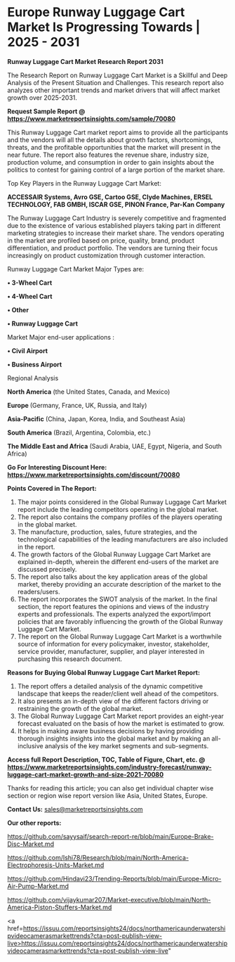 # Europe Runway Luggage Cart Market Is Progressing Towards | 2025 - 2031

<strong>Runway Luggage Cart Market Research Report 2031</strong>

The Research Report on Runway Luggage Cart Market is a Skillful and Deep Analysis of the Present Situation and Challenges. This research report also analyzes other important trends and market drivers that will affect market growth over 2025-2031.

<strong>Request Sample Report @ <a href=https://www.marketreportsinsights.com/sample/70080>https://www.marketreportsinsights.com/sample/70080</a></strong>

This Runway Luggage Cart market report aims to provide all the participants and the vendors will all the details about growth factors, shortcomings, threats, and the profitable opportunities that the market will present in the near future. The report also features the revenue share, industry size, production volume, and consumption in order to gain insights about the politics to contest for gaining control of a large portion of the market share.

Top Key Players in the Runway Luggage Cart Market:

<strong>ACCESSAIR Systems, Avro GSE, Cartoo GSE, Clyde Machines, ERSEL TECHNOLOGY, FAB GMBH, ISCAR GSE, PINON France, Par-Kan Company</strong>

The Runway Luggage Cart Industry is severely competitive and fragmented due to the existence of various established players taking part in different marketing strategies to increase their market share. The vendors operating in the market are profiled based on price, quality, brand, product differentiation, and product portfolio. The vendors are turning their focus increasingly on product customization through customer interaction.

Runway Luggage Cart Market Major Types are:

<strong>• 3-Wheel Cart

• 4-Wheel Cart

• Other

• Runway Luggage Cart</strong>

Market Major end-user applications :

<strong>• Civil Airport

• Business Airport</strong>

Regional Analysis

</u><strong><b>North America</b></strong> (the United States, Canada, and Mexico)

<strong><b>Europe </b></strong>(Germany, France, UK, Russia, and Italy)

<strong><b>Asia-Pacific</b></strong> (China, Japan, Korea, India, and Southeast Asia)

<strong><b>South America</b></strong> (Brazil, Argentina, Colombia, etc.)

<strong><b>The Middle East and Africa</b></strong> (Saudi Arabia, UAE, Egypt, Nigeria, and South Africa)

<strong>Go For Interesting Discount Here: <a href=https://www.marketreportsinsights.com/discount/70080>https://www.marketreportsinsights.com/discount/70080</a></strong>

<strong>Points Covered in The Report:</strong>
<ol>
  <li>The major points considered in the Global Runway Luggage Cart Market report include the leading competitors operating in the global market.</li>
  <li>The report also contains the company profiles of the players operating in the global market.</li>
  <li>The manufacture, production, sales, future strategies, and the technological capabilities of the leading manufacturers are also included in the report.</li>
  <li>The growth factors of the Global Runway Luggage Cart Market are explained in-depth, wherein the different end-users of the market are discussed precisely.</li>
  <li>The report also talks about the key application areas of the global market, thereby providing an accurate description of the market to the readers/users.</li>
  <li>The report incorporates the SWOT analysis of the market. In the final section, the report features the opinions and views of the industry experts and professionals. The experts analyzed the export/import policies that are favorably influencing the growth of the Global Runway Luggage Cart Market.</li>
  <li>The report on the Global Runway Luggage Cart Market is a worthwhile source of information for every policymaker, investor, stakeholder, service provider, manufacturer, supplier, and player interested in purchasing this research document.</li>
</ol>
<strong>Reasons for Buying Global Runway Luggage Cart Market Report:</strong>

<ol>
  <li>The report offers a detailed analysis of the dynamic competitive landscape that keeps the reader/client well ahead of the competitors.</li>
  <li>It also presents an in-depth view of the different factors driving or restraining the growth of the global market.</li>
  <li>The Global Runway Luggage Cart Market report provides an eight-year forecast evaluated on the basis of how the market is estimated to grow.</li>
  <li>It helps in making aware business decisions by having providing thorough insights insights into the global market and by making an all-inclusive analysis of the key market segments and sub-segments.</li>
</ol>
<strong>Access full Report Description, TOC, Table of Figure, Chart, etc. @ <a href=https://www.marketreportsinsights.com/industry-forecast/runway-luggage-cart-market-growth-and-size-2021-70080>https://www.marketreportsinsights.com/industry-forecast/runway-luggage-cart-market-growth-and-size-2021-70080</a></strong>


Thanks for reading this article; you can also get individual chapter wise section or region wise report version like Asia, United States, Europe.

<strong>Contact Us:</strong>
sales@marketreportsinsights.com

<strong>Our other reports:</strong>

<a href=https://github.com/sayysaif/search-report-re/blob/main/Europe-Brake-Disc-Market.md>https://github.com/sayysaif/search-report-re/blob/main/Europe-Brake-Disc-Market.md</a>

<a href=https://github.com/Ishi78/Research/blob/main/North-America-Electrophoresis-Units-Market.md>https://github.com/Ishi78/Research/blob/main/North-America-Electrophoresis-Units-Market.md</a>

<a href=https://github.com/Hindavi23/Trending-Reports/blob/main/Europe-Micro-Air-Pump-Market.md>https://github.com/Hindavi23/Trending-Reports/blob/main/Europe-Micro-Air-Pump-Market.md</a>

<a href=https://github.com/vijaykumar207/Market-executive/blob/main/North-America-Piston-Stuffers-Market.md>https://github.com/vijaykumar207/Market-executive/blob/main/North-America-Piston-Stuffers-Market.md</a>

<a href=https://issuu.com/reportsinsights24/docs/northamericaunderwatershipvideocamerasmarkettrends?cta=post-publish-view-live>https://issuu.com/reportsinsights24/docs/northamericaunderwatershipvideocamerasmarkettrends?cta=post-publish-view-live</a>"
